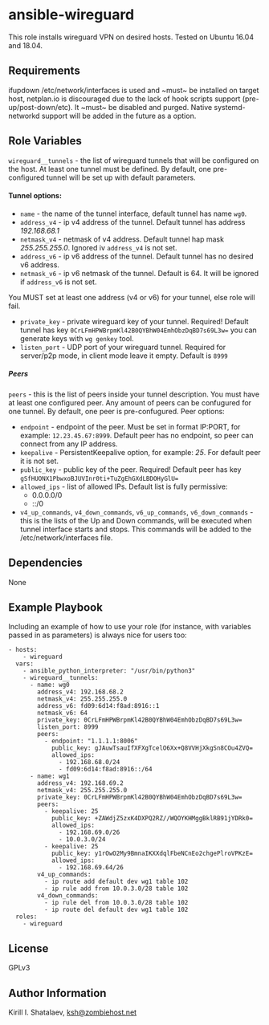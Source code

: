 ansible-wireguard
=========

This role installs wireguard VPN on desired hosts. Tested on Ubuntu 16.04 and 18.04.

Requirements
------------

ifupdown /etc/network/interfaces is used and ~must~ be installed on target host,
netplan.io is discouraged due to the lack of hook scripts support (pre-up/post-down/etc).
It ~must~ be disabled and purged.
Native systemd-networkd support will be added in the future as a option.

Role Variables
--------------

`wireguard__tunnels` - the list of wireguard tunnels that will be configured on the host. At least one tunnel must be defined.
By default, one pre-configured tunnel will be set up with default parameters.

#### Tunnel options:

- `name` - the name of the tunnel interface, default tunnel has name `wg0`.
- `address_v4` - ip v4 address of the tunnel. Default tunnel has address *192.168.68.1*
- `netmask_v4` - netmask of v4 address. Default tunnel hap mask *255.255.255.0*. Ignored iv `address_v4` is not set.
- `address_v6` - ip v6 address of the tunnel. Default tunnel has no desired v6 address.  
- `netmask_v6` - ip v6 netmask of the tunnel. Default is 64. It will be ignored if `address_v6` is not set.

You MUST set at least one address (v4 or v6) for your tunnel, else role will fail.

- `private_key` - private wireguard key of your tunnel. Required! Default tunnel has key `0CrLFmHPWBrpmKl42B0QYBhW04EmhObzDqBD7s69L3w=`
you can generate keys with `wg genkey` tool.
- `listen_port` - UDP port of your wireguard tunnel. Required for server/p2p mode, in client mode leave it empty. Default is `8999`

##### Peers

`peers` - this is the list of peers inside your tunnel description. You must have at least one configured peer. Any amount of peers can be confugured for one tunnel.
By default, one peer is pre-confugured.
Peer options:
- `endpoint` - endpoint of the peer. Must be set in format IP:PORT, for example: `12.23.45.67:8999`. Default peer has no endpoint,
so peer can connect from any IP address.
- `keepalive` - PersistentKeepalive option, for example: *25*. For default peer it is not set.
- `public_key` - public key of the peer. Required! Default peer has key `gSfHUONX1PbwxoBJUVInr0ti+TuZgEhGXdLBDOHyGlU=`
- `allowed_ips` - list of allowed IPs. Default list is fully permissive:   
    - 0.0.0.0/0
    - ::/0
- `v4_up_commands`, `v4_down_commands`, `v6_up_commands`, `v6_down_commands` - this is the lists of the Up and Down commands,
will be executed when tunnel interface starts and stops. This commands will be added to the /etc/network/interfaces file.

Dependencies
------------

None

Example Playbook
----------------

Including an example of how to use your role (for instance, with variables passed in as parameters) is always nice for users too:

    - hosts:
        - wireguard
      vars:
        - ansible_python_interpreter: "/usr/bin/python3"
        - wireguard__tunnels:
          - name: wg0
            address_v4: 192.168.68.2
            netmask_v4: 255.255.255.0
            address_v6: fd09:6d14:f8ad:8916::1
            netmask_v6: 64
            private_key: 0CrLFmHPWBrpmKl42B0QYBhW04EmhObzDqBD7s69L3w=
            listen_port: 8999
            peers:
              - endpoint: "1.1.1.1:8006"
                public_key: gJAuwTsauIfXFXgTcelO6Xx+Q8VVHjXkgSn8COu4ZVQ=
                allowed_ips:
                  - 192.168.68.0/24
                  - fd09:6d14:f8ad:8916::/64
          - name: wg1
            address_v4: 192.168.69.2
            netmask_v4: 255.255.255.0
            private_key: 0CrLFmHPWBrpmKl42B0QYBhW04EmhObzDqBD7s69L3w=
            peers:
              - keepalive: 25
                public_key: +ZAWdjZ5zxK4DXPQ2RZ//WQOYKHMggBklRB91jYDRk0=
                allowed_ips:
                  - 192.168.69.0/26
                  - 10.0.3.0/24
              - keepalive: 25
                public_key: y1rOwO2My9BmnaIKXXdqlFbeNCnEo2chgePlroVPKzE=
                allowed_ips:
                  - 192.168.69.64/26
            v4_up_commands:
              - ip route add default dev wg1 table 102
              - ip rule add from 10.0.3.0/28 table 102
            v4_down_commands:
              - ip rule del from 10.0.3.0/28 table 102
              - ip route del default dev wg1 table 102
      roles:
        - wireguard

License
-------

GPLv3

Author Information
------------------

Kirill I. Shatalaev, ksh@zombiehost.net
